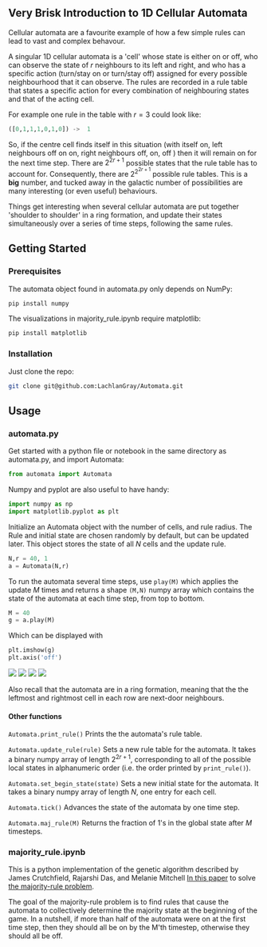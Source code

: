 

<!-- INTRODUCTION-->
## Very Brisk Introduction to 1D Cellular Automata

Cellular automata are a favourite example of how a few simple rules can lead to vast and complex behavour.  

A singular 1D cellular automata is a 'cell' whose state is either on or off, who can observe the state of $r$ neighbours to its left and right, and who has a specific action (turn/stay on or turn/stay off) assigned for every possible neighbourhood that it can observe. The rules are recorded in a rule table that states a specific action for every combination of neighbouring states and that of the acting cell. 

For example one rule in the table with $r = 3$ could look like:

```python
([0,1,1,1,0,1,0]) ->  1
```

So, if the centre cell finds itself in this situation (with itself on, left neighbours off on on, right neighbours off, on, off ) then it will remain on for the next time step. There are $2^{2r + 1}$ possible states that the rule table has to account for. Consequently, there are $2^{2^{2r + 1}}$ possible rule tables. This is a **big** number, and tucked away in the galactic number of possibilities are many interesting (or even useful) behaviours.

Things get interesting when several cellular automata are put together 'shoulder to shoulder' in a ring formation, and update their states simultaneously over a series of time steps, following the same rules.


<!-- GETTING STARTED -->
## Getting Started

### Prerequisites

The automata object found in automata.py only depends on NumPy:
  ```sh
  pip install numpy
  ```

The visualizations in majority_rule.ipynb require matplotlib:
  ```sh
  pip install matplotlib
  ```

### Installation

Just clone the repo:
  ```sh
  git clone git@github.com:LachlanGray/Automata.git
  ```

<!-- USAGE -->
## Usage

### automata.py

Get started with a python file or notebook in the same directory as automata.py, and import Automata:
  ```python
  from automata import Automata
  ```
Numpy and pyplot are also useful to have handy:
  ```python
  import numpy as np
  import matplotlib.pyplot as plt
  ```
Initialize an Automata object with the number of cells, and rule radius. The Rule and initial state are chosen randomly by default, but can be updated later. This object stores the state of all $N$ cells and the update rule. 
  ```python
  N,r = 40, 1
  a = Automata(N,r)
  ```
To run the automata several time steps, use `play(M)` which applies the update $M$ times and returns a shape `(M,N)` numpy array which contains the state of the automata at each time step, from top to bottom. 
  ```python
  M = 40
  g = a.play(M)
  ```
Which can be displayed with
  ```python
  plt.imshow(g)
  plt.axis('off')
  ```
 
![](https://github.com/LachlanGray/Automata/blob/main/images/g1.png)
![](https://github.com/LachlanGray/Automata/blob/main/images/g2.png)
![](https://github.com/LachlanGray/Automata/blob/main/images/g3.png)
![](https://github.com/LachlanGray/Automata/blob/main/images/g4.png)

Also recall that the automata are in a ring formation, meaning that the the leftmost and rightmost cell in each row are next-door neighbours.

#### Other functions

`Automata.print_rule()` Prints the the automata's rule table. 

`Automata.update_rule(rule)` Sets a new rule table for the automata. It takes a binary numpy array of length $2^{2r+1}$, corresponding to all of the possible local states in alphanumeric order (i.e. the order printed by `print_rule()`). 

`Automata.set_begin_state(state)` Sets a new initial state for the automata. It takes a binary numpy array of length $N$, one entry for each cell. 

`Automata.tick()` Advances the state of the automata by one time step. 

`Automata.maj_rule(M)` Returns the fraction of 1's in the global state after $M$ timesteps. 


### majority_rule.ipynb

This is a python implementation of the genetic algorithm described by James Crutchfield, Rajarshi Das, and Melanie Mitchell [In this paper](https://www.santafe.edu/research/results/working-papers/a-genetic-algorithm-discovers-particle-based-compu) to solve [the majority-rule problem](https://en.wikipedia.org/wiki/Majority_problem_(cellular_automaton)). 

The goal of the majority-rule problem is to find rules that cause the automata to collectively determine the majority state at the beginning of the game. In a nutshell, if more than half of the automata were on at the first time step, then they should all be on by the M'th timestep, otherwise they should all be off. 




